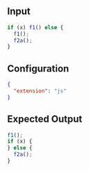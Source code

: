 
## Input
```javascript input
if (x) f1() else {
  f1();
  f2a();
}
```

## Configuration
```json configuration
{
  "extension": "js"
}
```

## Expected Output
```javascript expected output
f1();
if (x) {
} else {
  f2a();
}
```
